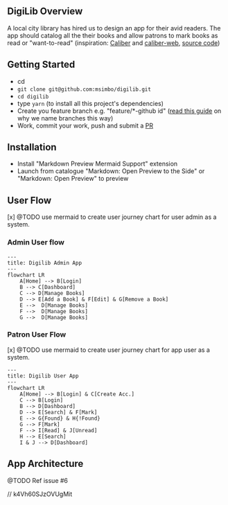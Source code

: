 ## DigiLib Overview

A local city library has hired us to design an app for their avid readers. The app should catalog all the their books and allow patrons to mark books as read or "want-to-read" (inspiration: [Caliber](https://calibre-ebook.com/) and [caliber-web](https://books.deletosh.com/), [source code](https://github.com/janeczku/calibre-web))

## Getting Started

- cd <your project directory>
- `git clone git@github.com:msimbo/digilib.git`
- `cd digilib`
- type `yarn` (to install all this project's dependencies)
- Create you feature branch e.g. "feature/\*-github id" ([read this guide](https://dev.to/varbsan/a-simplified-convention-for-naming-branches-and-commits-in-git-il4) on why we name branches this way)
- Work, commit your work, push and submit a [PR](https://docs.github.com/en/pull-requests/collaborating-with-pull-requests/proposing-changes-to-your-work-with-pull-requests/creating-a-pull-request)

## Installation
- Install "Markdown Preview Mermaid Support" extension
- Launch from catalogue "Markdown: Open Preview to the Side" or "Markdown: Open Preview" to preview

## User Flow
[x] @TODO use mermaid to create user journey chart for user admin as a system.

### Admin User flow
```mermaid
---
title: Digilib Admin App
---
flowchart LR
    A[Home] --> B[Login]
    B --> C[Dashboard]
    C --> D[Manage Books]
    D --> E[Add a Book] & F[Edit] & G[Remove a Book]
    E -->  D[Manage Books]
    F -->  D[Manage Books]
    G -->  D[Manage Books]
```

### Patron User Flow
[x] @TODO use mermaid to create user journey chart for app user as a system.

```mermaid
---
title: Digilib User App
---
flowchart LR
    A[Home] --> B[Login] & C[Create Acc.]
    C --> B[Login]
    B --> D[Dashboard]
    D --> E[Search] & F[Mark]
    E --> G{Found} & H{!Found}
    G --> F[Mark]
    F --> I[Read] & J[Unread]
    H --> E[Search]
    I & J --> D[Dashboard]
```

## App Architecture

@TODO Ref issue #6

// k4Vh60SJzOVUgMit